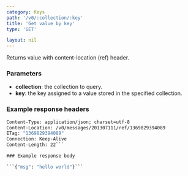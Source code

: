 ```yaml
---
category: Keys
path: '/v0/:collection/:key'
title: 'Get value by key'
type: 'GET'

layout: nil
---
```


Returns value with content-location (ref) header.

### Parameters

* **collection**: the collection to query.
* **key**: the key assigned to a value stored in the specified collection.

### Example response headers

```HTTP/1.1 200 OK
Content-Type: application/json; charset=utf-8
Content-Location: /v0/messages/201307111/ref/1369829394089
ETag: "1369829394089"
Connection: Keep-Alive
Content-Length: 22```

### Example response body

```{"msg": "hello world"}```


